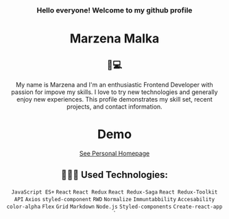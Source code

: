 <div align="center"> 
<h3> Hello everyone! Welcome to my github profile </h2>

# Marzena Malka

<h2>👧💻 </h1>
 My name is Marzena and I'm an enthusiastic Frontend Developer with passion for impove my skills. I love to try new technologies and generally enjoy new experiences. This profile demonstrates my skill set, recent projects, and contact information.  

# Demo
[See Personal Homepage](https://maram-9.github.io/personal-homepage/)

<a id="technologies"></a>
##  👩🏻‍💻 Used Technologies:
`JavaScript ES+` `React` `React Redux` `React Redux-Saga` `React Redux-Toolkit` `API` `Axios` `styled-component` `RWD` `Normalize` `Immuntabbility` `Accesability` `color-alpha`
`Flex` `Grid` `Markdown` `Node.js` `Styled-components` `Create-react-app` `

<br/><br/>
